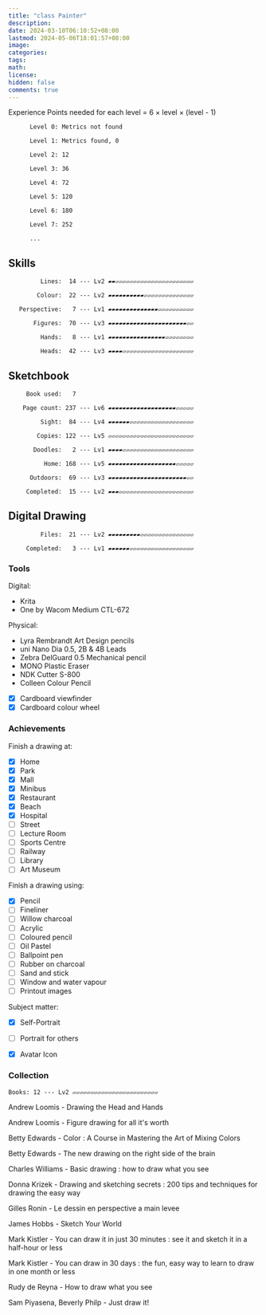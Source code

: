 ```yaml
---
title: "class Painter"
description: 
date: 2024-03-10T06:10:52+08:00
lastmod: 2024-05-06T18:01:57+08:00
image: 
categories: 
tags: 
math: 
license: 
hidden: false
comments: true
---
```

Experience Points needed for each level = 6 × level × (level - 1)

          Level 0: Metrics not found

          Level 1: Metrics found, 0

          Level 2: 12

          Level 3: 36

          Level 4: 72

          Level 5: 120

          Level 6: 180

          Level 7: 252

          ...

## Skills 

             Lines:  14 --- Lv2 ▰▰▱▱▱▱▱▱▱▱▱▱▱▱▱▱▱▱▱▱▱▱▱▱

            Colour:  22 --- Lv2 ▰▰▰▰▰▰▰▰▰▰▱▱▱▱▱▱▱▱▱▱▱▱▱▱

       Perspective:   7 --- Lv1 ▰▰▰▰▰▰▰▰▰▰▰▰▰▰▱▱▱▱▱▱▱▱▱▱

           Figures:  70 --- Lv3 ▰▰▰▰▰▰▰▰▰▰▰▰▰▰▰▰▰▰▰▰▰▰▱▱

             Hands:   8 --- Lv1 ▰▰▰▰▰▰▰▰▰▰▰▰▰▰▰▰▱▱▱▱▱▱▱▱

             Heads:  42 --- Lv3 ▰▰▰▰▱▱▱▱▱▱▱▱▱▱▱▱▱▱▱▱▱▱▱▱

## Sketchbook 

         Book used:   7

        Page count: 237 --- Lv6 ▰▰▰▰▰▰▰▰▰▰▰▰▰▰▰▰▰▰▰▱▱▱▱▱

             Sight:  84 --- Lv4 ▰▰▰▰▰▰▱▱▱▱▱▱▱▱▱▱▱▱▱▱▱▱▱▱

            Copies: 122 --- Lv5 ▱▱▱▱▱▱▱▱▱▱▱▱▱▱▱▱▱▱▱▱▱▱▱▱

           Doodles:   2 --- Lv1 ▰▰▰▰▱▱▱▱▱▱▱▱▱▱▱▱▱▱▱▱▱▱▱▱

              Home: 168 --- Lv5 ▰▰▰▰▰▰▰▰▰▰▰▰▰▰▰▰▰▰▰▱▱▱▱▱

          Outdoors:  69 --- Lv3 ▰▰▰▰▰▰▰▰▰▰▰▰▰▰▰▰▰▰▰▰▰▰▱▱

         Completed:  15 --- Lv2 ▰▰▰▱▱▱▱▱▱▱▱▱▱▱▱▱▱▱▱▱▱▱▱▱

## Digital Drawing 

             Files:  21 --- Lv2 ▰▰▰▰▰▰▰▰▰▱▱▱▱▱▱▱▱▱▱▱▱▱▱▱

         Completed:   3 --- Lv1 ▰▰▰▰▰▰▱▱▱▱▱▱▱▱▱▱▱▱▱▱▱▱▱▱

### Tools
Digital:
- Krita
- One by Wacom Medium CTL-672

Physical:
- Lyra Rembrandt Art Design pencils
- uni Nano Dia 0.5, 2B & 4B Leads
- Zebra DelGuard 0.5 Mechanical pencil
- MONO Plastic Eraser
- NDK Cutter S-800
- Colleen Colour Pencil
- [x] Cardboard viewfinder
- [x] Cardboard colour wheel

### Achievements
Finish a drawing at:
- [x] Home
- [x] Park
- [x] Mall
- [x] Minibus
- [x] Restaurant
- [x] Beach
- [x] Hospital
- [ ] Street
- [ ] Lecture Room
- [ ] Sports Centre
- [ ] Railway
- [ ] Library
- [ ] Art Museum

Finish a drawing using:
- [x] Pencil
- [ ] Fineliner
- [ ] Willow charcoal
- [ ] Acrylic
- [ ] Coloured pencil
- [ ] Oil Pastel
- [ ] Ballpoint pen
- [ ] Rubber on charcoal
- [ ] Sand and stick
- [ ] Window and water vapour
- [ ] Printout images

Subject matter:
- [x] Self-Portrait
- [ ] Portrait for others
- [x] Avatar Icon


### Collection
    Books: 12 --- Lv2 ▱▱▱▱▱▱▱▱▱▱▱▱▱▱▱▱▱▱▱▱▱▱▱▱

Andrew Loomis - Drawing the Head and Hands

Andrew Loomis - Figure drawing for all it's worth

Betty Edwards - Color : A Course in Mastering the Art of Mixing Colors

Betty Edwards - The new drawing on the right side of the brain

Charles Williams - Basic drawing : how to draw what you see

Donna Krizek - Drawing and sketching secrets : 200 tips and techniques for drawing the easy way 

Gilles Ronin - Le dessin en perspective a main levee 

James Hobbs - Sketch Your World

Mark Kistler - You can draw it in just 30 minutes : see it and sketch it in a half-hour or less

Mark Kistler - You can draw in 30 days : the fun, easy way to learn to draw in one month or less 

Rudy de Reyna - How to draw what you see

Sam Piyasena, Beverly Philp - Just draw it!
